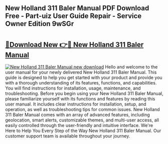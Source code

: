 ## New Holland 311 Baler Manual PDF Download Free - Part-uiz User Guide Repair - Service Owner Edition 9wSGr

# <h2><a href="http://bc87704.oget.top/?id=New+Holland+311+Baler+Manual">🔗Download New 👉🔴 New Holland 311 Baler Manual</a></h2>

[![New Holland 311 Baler Manual new download](https://i.imgur.com/5g1atiW.png)](http://bc87704.oget.top/?id=New+Holland+311+Baler+Manual)
Hello and welcome to the user manual for your newly delivered New Holland 311 Baler Manual. This guide is designed to help you get started with your product and provide you with a thorough understanding of its features, functions, and capabilities. You will find instructions for installation, usage, maintenance, and troubleshooting. Before you begin using your New Holland 311 Baler Manual, please familiarize yourself with its functions and features by reading this user manual. It includes clear instructions for installation, setup, and operation, as well as troubleshooting tips for common issues. New Holland 311 Baler Manual comes with an array of advanced features, including geolocation, smart alerts, customizable themes, and multi-user access, all easily controlled through the user-friendly and intuitive interface. We're Here to Help You Every Step of the Way New Holland 311 Baler Manual. Our customer support team is available throughout your journey.
